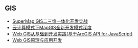 ## GIS
- [SuperMap GIS二三维一体化开发实战](SuperMapGIS二三维一体化开发实战/README.md)
- [云计算模式下MapGIS全新开发模式深度](云计算模式下MapGIS全新开发模式深度/README.md)
- [Web GIS从基础到开发实践(基于ArcGIS API for JavaScript)](WebGIS从基础到开发实践(基于ArcGISAPIforJavaScript)/README.md)
- [Web GIS原理与应用开发](WebGIS原理与应用开发/README.md)